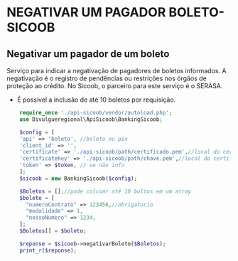 # NEGATIVAR UM PAGADOR BOLETO-SICOOB

## Negativar um pagador de um boleto
Serviço para indicar a negativação de pagadores de boletos informados. A negativação é o registro de pendências ou restrições nos órgãos de proteção ao crédito. No Sicoob, o parceiro para este serviço é o SERASA.<br>
* É possível a inclusão de até 10 boletos por requisição.

```php
    require_once './api-sicoob/vendor/autoload.php';
    use Divulgueregional\ApiSicoob\BankingSicoob;

    $config = [
    'api' => 'boleto', //boleto ou pix
    'client_id' => '',
    'certificate' => './api-sicoob/path/certificado.pem',//local do certificado crt
    'certificateKey' => './api-sicoob/path/chave.pem',//local do certificado key
    'token' => $token, // se não info
    ];
    $sicoob = new BankingSicoob($config);

    $Boletos = [];//pode colcoar até 10 boltos em um array
    $boleto = [
      "numeroContrato" => 123456,//obrigatorio
      "modalidade" => 1,
      "nossoNumero" => 1234,
    ];
    $Boletos[] = $boleto;

    $reponse = $sicoob->negativarBoleto($Boletos);
    print_r($reponse);
 
```
